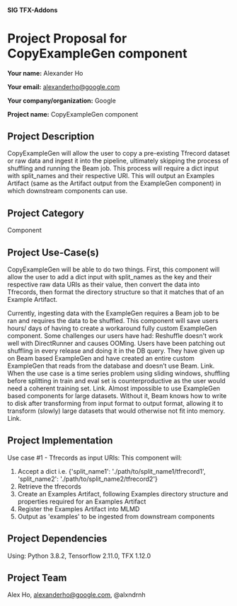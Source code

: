 #### SIG TFX-Addons
# Project Proposal for CopyExampleGen component

**Your name:** Alexander Ho

**Your email:** alexanderho@google.com

**Your company/organization:** Google

**Project name:** CopyExampleGen component

## Project Description
CopyExampleGen will allow the user to copy a pre-existing Tfrecord dataset or raw data and ingest it into the pipeline, ultimately skipping the process of shuffling and running the Beam job. This process will require a dict input with split_names and their respective URI. This will output an Examples Artifact (same as the Artifact output from the ExampleGen component)  in which downstream components can use.

## Project Category
Component

## Project Use-Case(s)
CopyExampleGen will be able to do two things. First, this component will allow the user to add a dict input with split_names as the key and their respective raw data URIs as their value, then convert the data into Tfrecords, then format the directory structure so that it matches that of an Example Artifact.

Currently, ingesting data with the ExampleGen requires a Beam job to be ran and requires the data to be shuffled. This component will save users hours/ days of having to create a workaround fully custom ExampleGen component. Some challenges our users have had:
Reshuffle doesn't work well with DirectRunner and causes OOMing. Users have been patching out shuffling in every release and doing it in the DB query. They have given up on Beam based ExampleGen and have created an entire custom ExampleGen that reads from the database and doesn’t use Beam. Link.
When the use case is a time series problem using sliding windows, shuffling before splitting in train and eval set is counterproductive as the user would need a coherent training set. Link.
Almost impossible to use ExampleGen based components for large datasets. Without it, Beam knows how to write to disk after transforming from input format to output format, allowing it to transform (slowly) large datasets that would otherwise not fit into memory. Link.

## Project Implementation
Use case #1 - Tfrecords as input URIs:
This component will:
1. Accept a dict i.e. {'split_name1': './path/to/split_name1/tfrecord1', 'split_name2': './path/to/split_name2/tfrecord2'}
2. Retrieve the tfrecords
3. Create an Examples Artifact, following Examples directory structure and properties required for an Examples Artifact
4. Register the Examples Artifact into MLMD
5. Output as 'examples' to be ingested from downstream components


## Project Dependencies
Using: Python 3.8.2, Tensorflow 2.11.0, TFX 1.12.0

## Project Team
Alex Ho, alexanderho@google.com, @alxndrnh

